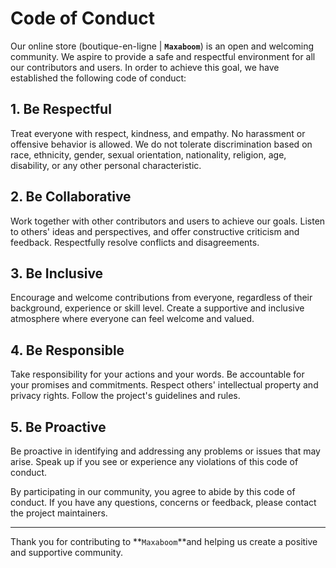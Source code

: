 # Code of Conduct
Our online store (boutique-en-ligne | **`Maxaboom`**) is an open and welcoming community. We aspire to provide a safe and respectful environment for all our contributors and users. In order to achieve this goal, we have established the following code of conduct:

## 1. Be Respectful
Treat everyone with respect, kindness, and empathy. No harassment or offensive behavior is allowed. We do not tolerate discrimination based on race, ethnicity, gender, sexual orientation, nationality, religion, age, disability, or any other personal characteristic.

## 2. Be Collaborative
Work together with other contributors and users to achieve our goals. Listen to others' ideas and perspectives, and offer constructive criticism and feedback. Respectfully resolve conflicts and disagreements.

## 3. Be Inclusive
Encourage and welcome contributions from everyone, regardless of their background, experience or skill level. Create a supportive and inclusive atmosphere where everyone can feel welcome and valued.

## 4. Be Responsible
Take responsibility for your actions and your words. Be accountable for your promises and commitments. Respect others' intellectual property and privacy rights. Follow the project's guidelines and rules.

## 5. Be Proactive
Be proactive in identifying and addressing any problems or issues that may arise. Speak up if you see or experience any violations of this code of conduct.

By participating in our community, you agree to abide by this code of conduct. If you have any questions, concerns or feedback, please contact the project maintainers.

---
Thank you for contributing to **`Maxaboom`**and helping us create a positive and supportive community.
